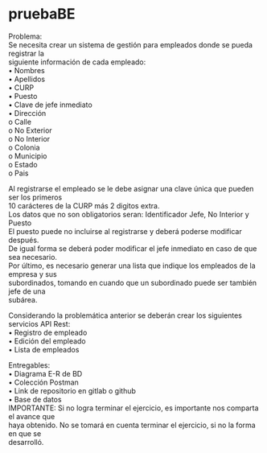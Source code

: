 # pruebaBE
Problema:  
Se necesita crear un sistema de gestión para empleados donde se pueda registrar la  
siguiente información de cada empleado:  
• Nombres  
• Apellidos  
• CURP  
• Puesto  
• Clave de jefe inmediato  
• Dirección  
o Calle  
o No Exterior  
o No Interior  
o Colonia  
o Municipio  
o Estado  
o Pais  

Al registrarse el empleado se le debe asignar una clave única que pueden ser los primeros  
10 carácteres de la CURP más 2 digitos extra.  
Los datos que no son obligatorios seran: Identificador Jefe, No Interior y Puesto  
El puesto puede no incluirse al registrarse y deberá poderse modificar después.  
De igual forma se deberá poder modificar el jefe inmediato en caso de que sea necesario.  
Por último, es necesario generar una lista que indique los empleados de la empresa y sus  
subordinados, tomando en cuando que un subordinado puede ser también jefe de una  
subárea.      

  
Considerando la problemática anterior se deberán crear los siguientes servicios API Rest:  
• Registro de empleado  
• Edición del empleado  
• Lista de empleados      

  
Entregables:  
• Diagrama E-R de BD  
• Colección Postman  
• Link de repositorio en gitlab o github  
• Base de datos  
IMPORTANTE: Si no logra terminar el ejercicio, es importante nos comparta el avance que  
haya obtenido. No se tomará en cuenta terminar el ejercicio, si no la forma en que se  
desarrolló.  
